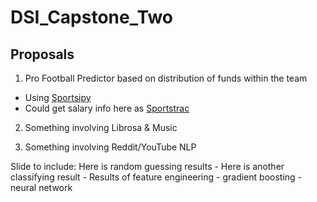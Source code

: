# DSI_Capstone_Two

## Proposals

1) Pro Football Predictor based on distribution of funds within the team
  * Using [Sportsipy](https://sportsipy.readthedocs.io/en/latest/)
  * Could get salary info here as [Sportstrac](https://www.spotrac.com/nfl/)

2) Something involving Librosa & Music


3) Something involving Reddit/YouTube NLP


Slide to include: Here is random guessing results - Here is another classifying result - Results of feature engineering - gradient boosting - neural network
